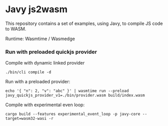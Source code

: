 Javy js2wasm
===

This repository contains a set of examples, using Javy, to compile JS code to WASM.

Runtime: Wasmtime / Wasmedge

### Run with preloaded quickjs provider

Compile with dynamic linked provider
```
./bin/cli compile -d
```

Run with a preloaded provider:
```
echo '{ "n": 2, "v": "abc" }' | wasmtime run --preload javy_quickjs_provider_v1=./bin/provider.wasm build/index.wasm
```

Compile with experimental even loop:
```
cargo build --features experimental_event_loop -p javy-core --target=wasm32-wasi -r
```